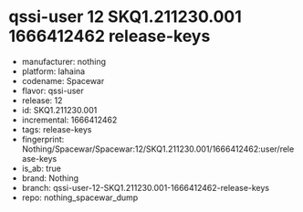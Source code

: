 # qssi-user 12 SKQ1.211230.001 1666412462 release-keys
- manufacturer: nothing
- platform: lahaina
- codename: Spacewar
- flavor: qssi-user
- release: 12
- id: SKQ1.211230.001
- incremental: 1666412462
- tags: release-keys
- fingerprint: Nothing/Spacewar/Spacewar:12/SKQ1.211230.001/1666412462:user/release-keys
- is_ab: true
- brand: Nothing
- branch: qssi-user-12-SKQ1.211230.001-1666412462-release-keys
- repo: nothing_spacewar_dump
